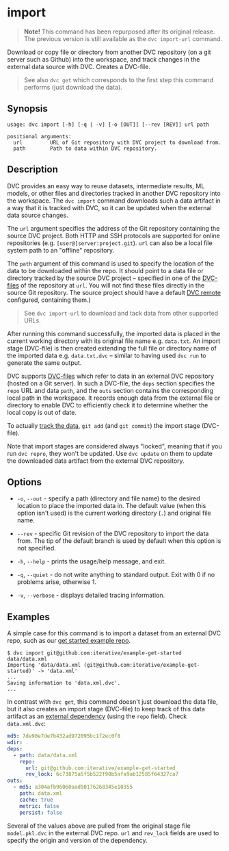 # import

> **Note!** This command has been repurposed after its original release. The
> previous version is still available as the `dvc import-url` command.

Download or copy file or directory from another DVC repository (on a git server
such as Github) into the <abbr>workspace</abbr>, and track changes in the
external data source with DVC. Creates a DVC-file.

> See also `dvc get` which corresponds to the first step this command performs
> (just download the data).

## Synopsis

```usage
usage: dvc import [-h] [-q | -v] [-o [OUT]] [--rev [REV]] url path

positional arguments:
  url         URL of Git repository with DVC project to download from.
  path        Path to data within DVC repository.
```

## Description

DVC provides an easy way to reuse datasets, intermediate results, ML models, or
other files and directories tracked in another DVC repository into the
workspace. The `dvc import` command downloads such a <abbr>data artifact</abbr>
in a way that it is tracked with DVC, so it can be updated when the external
data source changes.

The `url` argument specifies the address of the Git repository containing the
source <abbr>DVC project</abbr>. Both HTTP and SSH protocols are supported for
online repositories (e.g. `[user@]server:project.git`). `url` can also be a
local file system path to an "offline" repository.

The `path` argument of this command is used to specify the location of the data
to be downloaded within the repo. It should point to a data file or directory
tracked by the source DVC project – specified in one of the
[DVC-files](/doc/user-guide/dvc-file-format) of the repository at `url`. You
will not find these files directly in the source Git repository. The source
project should have a default [DVC remote](/doc/commands-reference/remote)
configured, containing them.)

> See `dvc import-url` to download and tack data from other supported URLs.

After running this command successfully, the imported data is placed in the
current working directory with its original file name e.g. `data.txt`. An import
stage (DVC-file) is then created extending the full file or directory name of
the imported data e.g. `data.txt.dvc` – similar to having used `dvc run` to
generate the same output.

DVC supports [DVC-files](/doc/user-guide/dvc-file-format) which refer to data in
an external DVC repository (hosted on a Git server). In such a DVC-file, the
`deps` section specifies the `repo` URL and data `path`, and the `outs` section
contains the corresponding local path in the workspace. It records enough data
from the external file or directory to enable DVC to efficiently check it to
determine whether the local copy is out of date.

To actually [track the data](https://dvc.org/doc/get-started/add-files),
`git add` (and `git commit`) the import stage (DVC-file).

Note that import stages are considered always "locked", meaning that if you run
`dvc repro`, they won't be updated. Use `dvc update` on them to update the
downloaded data artifact from the external DVC repository.

## Options

- `-o`, `--out` - specify a path (directory and file name) to the desired
  location to place the imported data in. The default value (when this option
  isn't used) is the current working directory (`.`) and original file name.

- `--rev` - specific Git revision of the DVC repository to import the data from.
  The tip of the default branch is used by default when this option is not
  specified.

- `-h`, `--help` - prints the usage/help message, and exit.

- `-q`, `--quiet` - do not write anything to standard output. Exit with 0 if no
  problems arise, otherwise 1.

- `-v`, `--verbose` - displays detailed tracing information.

## Examples

A simple case for this command is to import a dataset from an external DVC repo,
such as our
[get started example repo](https://github.com/iterative/example-get-started).

```dvc
$ dvc import git@github.com:iterative/example-get-started data/data.xml
Importing 'data/data.xml (git@github.com:iterative/example-get-started)' -> 'data.xml'
...
Saving information to 'data.xml.dvc'.
...
```

In contrast with `dvc get`, this command doesn't just download the data file,
but it also creates an import stage (DVC-file) to keep track of this <abbr>data
artifact</abbr> as an
[external dependency](/doc/user-guide/external-dependencies) (using the `repo`
field). Check `data.xml.dvc`:

```yaml
md5: 7de90e7de7b432ad972095bc1f2ec0f8
wdir: .
deps:
  - path: data/data.xml
    repo:
      url: git@github.com:iterative/example-get-started
      rev_lock: 6c73875a5f5b522f90b5afa9ab12585f64327ca7
outs:
  - md5: a304afb96060aad90176268345e10355
    path: data.xml
    cache: true
    metric: false
    persist: false
```

Several of the values above are pulled from the original stage file
`model.pkl.dvc` in the external DVC repo. `url` and `rev_lock` fields are used
to specify the origin and version of the dependency.

<!-- ## Example: Dataset registry -->
